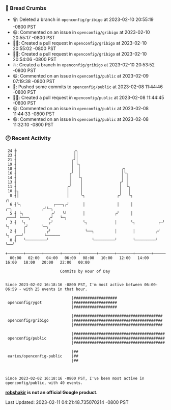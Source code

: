 ### 🍞 Bread Crumbs

 * 🗑: Deleted a branch in `openconfig/gribigo` at 2023-02-10 20:55:19 -0800 PST
 * 😃: Commented on an issue in `openconfig/gribigo` at 2023-02-10 20:55:17 -0800 PST
 * ✍🏼: Created a pull request in `openconfig/gribigo` at 2023-02-10 20:55:02 -0800 PST
 * ✍🏼: Created a pull request in `openconfig/gribigo` at 2023-02-10 20:54:06 -0800 PST
 * 💥: Created a branch in `openconfig/gribigo` at 2023-02-10 20:53:52 -0800 PST
 * 😃: Commented on an issue in `openconfig/public` at 2023-02-09 07:19:38 -0800 PST
 * 🚢: Pushed some commits to `openconfig/public` at 2023-02-08 11:44:46 -0800 PST
 * ✍🏼: Created a pull request in `openconfig/public` at 2023-02-08 11:44:45 -0800 PST
 * 😃: Commented on an issue in `openconfig/public` at 2023-02-08 11:44:33 -0800 PST
 * 😃: Commented on an issue in `openconfig/public` at 2023-02-08 11:32:10 -0800 PST

### 🕘 Recent Activity
```
 24 ┼                         ╭╮
 23 ┤                         ││
 21 ┤                        ╭╯│
 19 ┤                        │ ╰╮
 18 ┤                        │  │                  ╭╮
 16 ┤                       ╭╯  │                  │╰╮
 14 ┤                       │   ╰╮                 │ │
 13 ┤                       │    │                ╭╯ │
 11 ┤                      ╭╯    │                │  ╰╮
 10 ┼╮                     │     │                │   │
  8 ┤│                     │     ╰╮              ╭╯   ╰╮                                  ╭╮
  6 ┤╰╮              ╭───╮╭╯      │              │     │                 ╭─╮             ╭╯╰─╮
  5 ┤ ╰╮            ╭╯   ╰╯       │             ╭╯     │             ╭───╯ ╰───╮        ╭╯   ╰─╮
  3 ┤  ╰╮          ╭╯             ╰╮            │      ╰╮          ╭─╯         ╰╮      ╭╯      ╰─╮
  2 ┤   │         ╭╯               ╰──╮         │       │         ╭╯            ╰╮  ╭──╯         ╰──────
  0 ┤   ╰─────────╯                   ╰─────────╯       ╰─────────╯              ╰──╯
    +───────+───────+───────+───────+───────+───────+───────+───────+───────+───────+───────+───────+────
  00:00   02:00   04:00   06:00   08:00   10:00   12:00   14:00   16:00   18:00   20:00   22:00   00:00   

						Commits by Hour of Day


Since 2023-02-02 16:18:16 -0800 PST, I'm most active between 06:00-06:59 - with 25 events in that hour.

```



```
                             |###################
 openconfig/ygot             |###################
                             |###################

                             |#######################################
 openconfig/gribigo          |#######################################
                             |#######################################

                             |########################################
 openconfig/public           |########################################
                             |########################################

                             |##
 earies/openconfig-public    |##
                             |##



Since 2023-02-02 16:18:16 -0800 PST, I've been most active in openconfig/public, with 40 events.

```
**[robshakir](mailto:robjs@google.com) is not an official Google product.**  


Last Updated: 2023-02-11 04:21:48.735070214 -0800 PST
